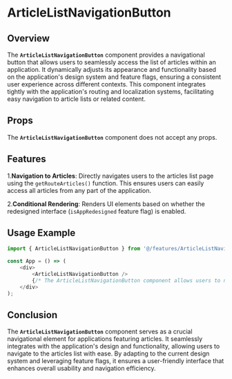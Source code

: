 # ArticleListNavigationButton

## Overview
The **`ArticleListNavigationButton`** component provides a navigational button that allows users to seamlessly access the list of articles within an application. 
It dynamically adjusts its appearance and functionality based on the application's design system and feature flags, ensuring a consistent user experience across different contexts. 
This component integrates tightly with the application's routing and localization systems, facilitating easy navigation to article lists or related content.

## Props
The **`ArticleListNavigationButton`** component does not accept any props.

## Features
1.**Navigation to Articles**: Directly navigates users to the articles list page using the `getRouteArticles()` function. This ensures users can easily access all articles from any part of the application.

2.**Conditional Rendering**: Renders UI elements based on whether the redesigned interface (`isAppRedesigned` feature flag) is enabled.


## Usage Example
```typescript jsx
import { ArticleListNavigationButton } from '@/features/ArticleListNavigationButton';

const App = () => (
    <div>
        <ArticleListNavigationButton />
        {/* The ArticleListNavigationButton component allows users to navigate to the list of articles */}
    </div>
);
```
## Conclusion
The **`ArticleListNavigationButton`** component serves as a crucial navigational element for applications featuring articles. 
It seamlessly integrates with the application's design and functionality, allowing users to navigate to the articles list with ease. 
By adapting to the current design system and leveraging feature flags, it ensures a user-friendly interface that enhances overall usability and navigation efficiency.
